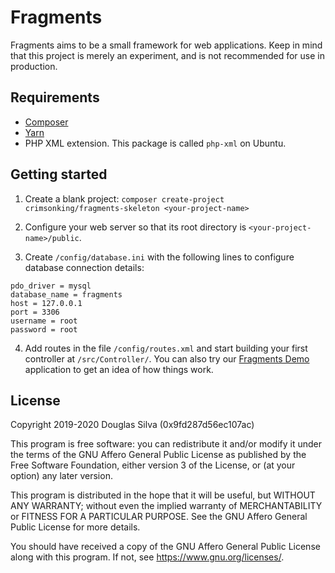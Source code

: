 # Fragments
Fragments aims to be a small framework for web applications. Keep in mind that this project is merely an experiment, and is not recommended for use in production.

## Requirements
- [Composer](https://getcomposer.org/)
- [Yarn](https://yarnpkg.com/)
- PHP XML extension. This package is called `php-xml` on Ubuntu.

## Getting started
1. Create a blank project:
`composer create-project crimsonking/fragments-skeleton <your-project-name>`

2. Configure your web server so that its root directory is `<your-project-name>/public`.

3. Create `/config/database.ini` with the following lines to configure database connection details:
```
pdo_driver = mysql
database_name = fragments
host = 127.0.0.1
port = 3306
username = root
password = root
```

4. Add routes in the file `/config/routes.xml` and start building your first controller at `/src/Controller/`. You can also try our [Fragments Demo](https://github.com/o-alquimista/fragments-demo) application to get an idea of how things work.

## License
Copyright 2019-2020 Douglas Silva (0x9fd287d56ec107ac)

This program is free software: you can redistribute it and/or modify
it under the terms of the GNU Affero General Public License as published by
the Free Software Foundation, either version 3 of the License, or
(at your option) any later version.

This program is distributed in the hope that it will be useful,
but WITHOUT ANY WARRANTY; without even the implied warranty of
MERCHANTABILITY or FITNESS FOR A PARTICULAR PURPOSE.  See the
GNU Affero General Public License for more details.

You should have received a copy of the GNU Affero General Public License
along with this program.  If not, see <https://www.gnu.org/licenses/>.
